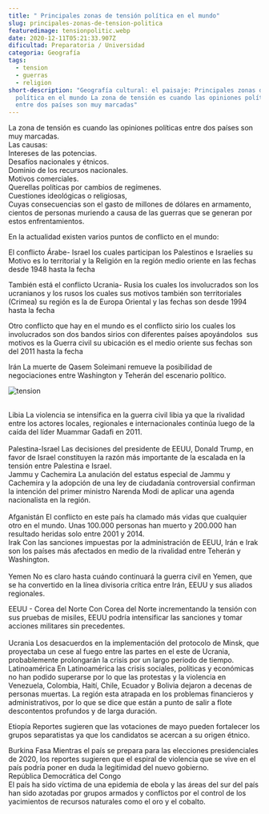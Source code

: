 ```yaml
---
title: " Principales zonas de tensión política en el mundo"
slug: principales-zonas-de-tension-politica
featuredimage: tensionpolitic.webp
date: 2020-12-11T05:21:33.907Z
dificultad: Preparatoria / Universidad
categoria: Geografía
tags:
  - tension
  - guerras
  - religion
short-description: "Geografía cultural: el paisaje: Principales zonas de tensión
  política en el mundo La zona de tensión es cuando las opiniones políticas
  entre dos países son muy marcadas"
---
```

La zona de tensión es cuando las opiniones políticas entre dos países son muy marcadas.\
Las causas:\
Intereses de las potencias.\
Desafíos nacionales y étnicos.\
Dominio de los recursos nacionales.\
Motivos comerciales.\
Querellas políticas por cambios de regímenes.\
Cuestiones ideológicas o religiosas,\
Cuyas consecuencias son el gasto de millones de dólares en armamento, cientos de personas muriendo a causa de las guerras que se generan por estos enfrentamientos.

En la actualidad existen varios puntos de conflicto en el mundo:

El conflicto Árabe- Israel los cuales participan los Palestinos e Israelíes su Motivo es lo territorial y la Religión en la región medio oriente en las fechas desde 1948 hasta la fecha 

También está el conflicto Ucrania- Rusia los cuales los involucrados son los ucranianos y los rusos los cuales sus motivos también son territoriales (Crimea) su región es la de Europa Oriental y las fechas son desde 1994 hasta la fecha 

Otro conflicto que hay en el mundo es el conflicto sirio los cuales los involucrados son dos bandos sirios con diferentes países apoyándolos  sus motivos es la Guerra civil su ubicación es el medio oriente sus fechas son del 2011 hasta la fecha 

Irán La muerte de Qasem Soleimani remueve la posibilidad de negociaciones entre Washington y Teherán del escenario político.

![tension](/assets/tensionpolitica.webp "tension")

\
Libia La violencia se intensifica en la guerra civil libia ya que la rivalidad entre los actores locales, regionales e internacionales continúa luego de la caída del líder Muammar Gadafi en 2011.\
\
Palestina-Israel Las decisiones del presidente de EEUU, Donald Trump, en favor de Israel constituyen la razón más importante de la escalada en la tensión entre Palestina e Israel.\
Jammu y Cachemira La anulación del estatus especial de Jammu y Cachemira y la adopción de una ley de ciudadanía controversial confirman la intención del primer ministro Narenda Modi de aplicar una agenda nacionalista en la región.\
\
Afganistán El conflicto en este país ha clamado más vidas que cualquier otro en el mundo. Unas 100.000 personas han muerto y 200.000 han resultado heridas solo entre 2001 y 2014.\
Irak Con las sanciones impuestas por la administración de EEUU, Irán e Irak son los países más afectados en medio de la rivalidad entre Teherán y Washington.\
\
Yemen No es claro hasta cuándo continuará la guerra civil en Yemen, que se ha convertido en la línea divisoria crítica entre Irán, EEUU y sus aliados regionales.

EEUU - Corea del Norte Con Corea del Norte incrementando la tensión con sus pruebas de misiles, EEUU podría intensificar las sanciones y tomar acciones militares sin precedentes.\
\
Ucrania Los desacuerdos en la implementación del protocolo de Minsk, que proyectaba un cese al fuego entre las partes en el este de Ucrania, probablemente prolongarán la crisis por un largo periodo de tiempo.\
Latinoamérica En Latinoamérica las crisis sociales, políticas y económicas no han podido superarse por lo que las protestas y la violencia en Venezuela, Colombia, Haití, Chile, Ecuador y Bolivia dejaron a decenas de personas muertas. La región esta atrapada en los problemas financieros y administrativos, por lo que se dice que están a punto de salir a flote descontentos profundos y de larga duración.

Etiopía Reportes sugieren que las votaciones de mayo pueden fortalecer los grupos separatistas ya que los candidatos se acercan a su origen étnico.

Burkina Fasa Mientras el país se prepara para las elecciones presidenciales de 2020, los reportes sugieren que el espiral de violencia que se vive en el país podría poner en duda la legitimidad del nuevo gobierno.\
República Democrática del Congo\
El país ha sido víctima de una epidemia de ebola y las áreas del sur del país han sido azotadas por grupos armados y conflictos por el control de los yacimientos de recursos naturales como el oro y el cobalto.